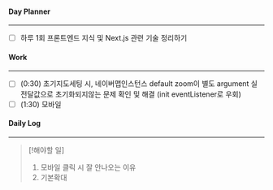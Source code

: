 
#### Day Planner
---
- [ ] 하루 1회 프론트엔드 지식 및 Next.js 관련 기술 정리하기


#### Work
---
- [ ] (0:30) 초기지도세팅 시, 네이버맵인스턴스 default zoom이 별도 argument 실 전달값으로 초기화되지않는 문제 확인 및 해결 (init eventListener로 우회)
- [ ] (1:30) 모바일 

#### Daily Log
---
> [!해야할 일]
> 1. 모바일 클릭 시 잘 안나오는 이유
> 2. 기본확대 


